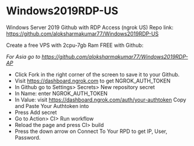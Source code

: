 # Windows2019RDP-US
Windows Server 2019 Github with RDP Access (ngrok US) 
Repo link: https://github.com/aloksharmakumar77/Windows2019RDP-US

Create a free VPS with 2cpu-7gb Ram FREE with Github:

*For Asia go to https://github.com/aloksharmakumar77/Windows2019RDP-AP*

+ Click Fork in the right corner of the screen to save it to your Github.
+ Visit https://dashboard.ngrok.com to get NGROK_AUTH_TOKEN
+ In Github go to Settings> Secrets> New repository secret
+ In Name: enter NGROK_AUTH_TOKEN
+ In Value: visit https://dashboard.ngrok.com/auth/your-authtoken Copy and Paste Your Authtoken into
+ Press Add secret
+ Go to Action> CI> Run workflow
+ Reload the page and press CI> build
+ Press the down arrow on Connect To Your RPD to get IP, User, Password.
